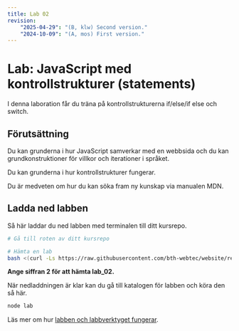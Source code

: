 ```yaml
---
title: Lab 02
revision:
    "2025-04-29": "(B, klw) Second version."
    "2024-10-09": "(A, mos) First version."
---
```



Lab: JavaScript med kontrollstrukturer (statements)
===========================

I denna laboration får du träna på kontrollstrukturerna if/else/if else och switch.

<!-- [[_TOC_]] -->

<!--
TODO

*
-->


Förutsättning
---------------------------

Du kan grunderna i hur JavaScript samverkar med en webbsida och du kan grundkonstruktioner för villkor och iterationer i språket.

Du kan grunderna i hur kontrollstrukturer fungerar.

Du är medveten om hur du kan söka fram ny kunskap via manualen MDN.



## Ladda ned labben

Så här laddar du ned labben med terminalen till ditt kursrepo.

```bash title="Gå till kursrepot och hämta en lab."
# Gå till roten av ditt kursrepo

# Hämta en lab
bash <(curl -Ls https://raw.githubusercontent.com/bth-webtec/website/refs/heads/main/src/content/docs/laromaterial/lab/download_lab.bash)
```

**Ange siffran 2 för att hämta lab_02.**

När nedladdningen är klar kan du gå till katalogen för labben och köra den så här.

```bash title="Kör labben"
node lab
```

Läs mer om hur [labben och labbverktyget fungerar](https://bth-webtec.github.io/website/laromaterial/lab/).
